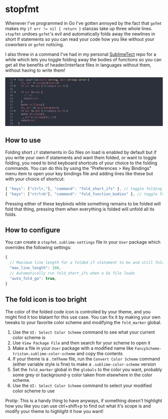 # stopfmt

Whenever I've programmed in Go I've gotten annoyed by the fact that `gofmt` makes my `if err != nil { return }` stanzas take up three whole lines. `stopfmt` undoes `gofmt`'s evil and automatically folds away the newlines in short if statements so you can read your code how you like without your coworkers or `gofmt` noticing.

I also threw in a command I've had in my personal [SublimeTect](https://github.com/trishume/SublimeTect) repo for a while which lets you toggle folding away the bodies of functions so you can get all the benefits of header/interface files in languages without them, without having to write them!

![screenshot](screenshot.png)

## How to use

Folding short `if` statements in Go files on load is enabled by default but if you write your own if statements and want them folded, or want to toggle folding, you need to bind keyboard shortcuts of your choice to the folding commands. You can do this by using the "Preferences > Key Bindings" menu item to open your key bindings file and adding lines like these but with your choice of shortcut:

```js
{ "keys": ["ctrl+,"], "command": "fold_short_ifs" }, // toggle folding short if statements, meant for Go
{ "keys": ["ctrl+b"], "command": "fold_function_bodies" }, // toggle folding function bodies
```

Pressing either of these keybinds while something remains to be folded will fold that thing, pressing them when everything is folded will unfold all its folds.

## How to configure

You can create a `stopfmt.sublime-settings` file in your `User` package which overrides the following settings:

```js
{
  // Maximum line length for a folded if statement to be and still fold
  "max_line_length": 100,
  // Automatically run fold_short_ifs when a Go file loads
  "auto_fold_go": true,
}
```

## The fold icon is too bright

The color of the folded code icon is controlled by your theme, and you might find it too blatant for this use case. You can fix it by making your own tweaks to your favorite color scheme and modifying the `fold_marker` global.

1. Use the `UI: Select Color Scheme` command to see what your current color scheme is
1. Use `View Package File` and then search for your scheme to open it
1. Make a file in your `User` package with a modified name like `FancyScheme-tristan.sublime-color-scheme` and copy the contents
1. If your theme is a `.tmTheme` file, run the `Convert Color Scheme` command (either variable style is fine) to make a `.sublime-color-scheme` version
1. Set the `fold_marker` global in the `globals` to the color you want, probably some grey or background-y color taken from elsewhere in the color scheme.
1. Use the `UI: Select Color Scheme` command to select your modified color scheme to use

Protip: This is a handy thing to have anyways, if something doesn't highlight how you like you can use ctrl+shift+p to find out what it's scope is and modify your theme to highlight it how you want!
